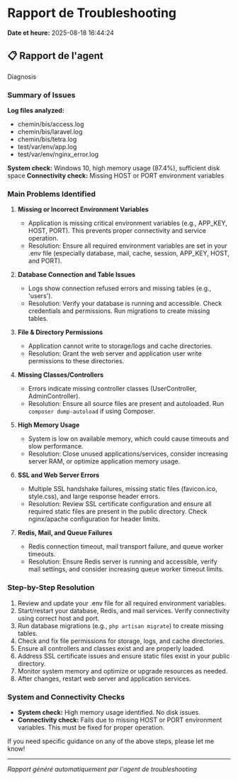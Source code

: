 # Rapport de Troubleshooting

**Date et heure:** 2025-08-18 16:44:24

## 📋 Rapport de l'agent

Diagnosis

### Summary of Issues

**Log files analyzed:**
- chemin/bis/access.log
- chemin/bis/laravel.log
- chemin/bis/tetra.log
- test/var/env/app.log
- test/var/env/nginx_error.log

**System check:** Windows 10, high memory usage (87.4%), sufficient disk space
**Connectivity check:** Missing HOST or PORT environment variables

### Main Problems Identified

1. **Missing or Incorrect Environment Variables**
   - Application is missing critical environment variables (e.g., APP_KEY, HOST, PORT). This prevents proper connectivity and service operation.
   - Resolution: Ensure all required environment variables are set in your .env file (especially database, mail, cache, session, APP_KEY, HOST, and PORT).

2. **Database Connection and Table Issues**
   - Logs show connection refused errors and missing tables (e.g., 'users').
   - Resolution: Verify your database is running and accessible. Check credentials and permissions. Run migrations to create missing tables.

3. **File & Directory Permissions**
   - Application cannot write to storage/logs and cache directories.
   - Resolution: Grant the web server and application user write permissions to these directories.

4. **Missing Classes/Controllers**
   - Errors indicate missing controller classes (UserController, AdminController).
   - Resolution: Ensure all source files are present and autoloaded. Run `composer dump-autoload` if using Composer.

5. **High Memory Usage**
   - System is low on available memory, which could cause timeouts and slow performance.
   - Resolution: Close unused applications/services, consider increasing server RAM, or optimize application memory usage.

6. **SSL and Web Server Errors**
   - Multiple SSL handshake failures, missing static files (favicon.ico, style.css), and large response header errors.
   - Resolution: Review SSL certificate configuration and ensure all required static files are present in the public directory. Check nginx/apache configuration for header limits.

7. **Redis, Mail, and Queue Failures**
   - Redis connection timeout, mail transport failure, and queue worker timeouts.
   - Resolution: Ensure Redis server is running and accessible, verify mail settings, and consider increasing queue worker timeout limits.

### Step-by-Step Resolution
1. Review and update your .env file for all required environment variables.
2. Start/restart your database, Redis, and mail services. Verify connectivity using correct host and port.
3. Run database migrations (e.g., `php artisan migrate`) to create missing tables.
4. Check and fix file permissions for storage, logs, and cache directories.
5. Ensure all controllers and classes exist and are properly loaded.
6. Address SSL certificate issues and ensure static files exist in your public directory.
7. Monitor system memory and optimize or upgrade resources as needed.
8. After changes, restart web server and application services.

### System and Connectivity Checks
- **System check:** High memory usage identified. No disk issues.
- **Connectivity check:** Fails due to missing HOST or PORT environment variables. This must be fixed for proper operation.

If you need specific guidance on any of the above steps, please let me know!

---
*Rapport généré automatiquement par l'agent de troubleshooting*
